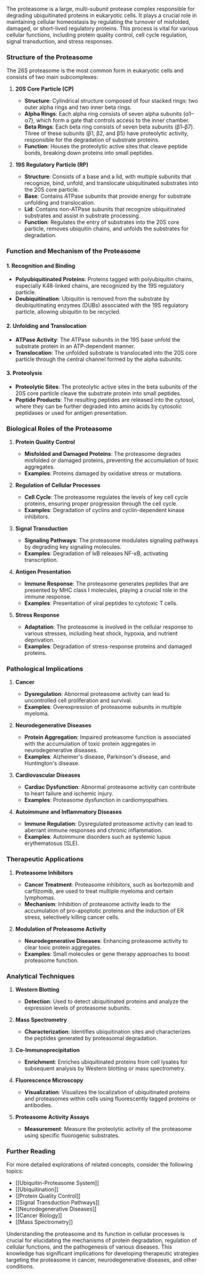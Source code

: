 The proteasome is a large, multi-subunit protease complex responsible for degrading ubiquitinated proteins in eukaryotic cells. It plays a crucial role in maintaining cellular homeostasis by regulating the turnover of misfolded, damaged, or short-lived regulatory proteins. This process is vital for various cellular functions, including protein quality control, cell cycle regulation, signal transduction, and stress responses.

### Structure of the Proteasome

The 26S proteasome is the most common form in eukaryotic cells and consists of two main subcomplexes:

1. **20S Core Particle (CP)**
   - **Structure**: Cylindrical structure composed of four stacked rings: two outer alpha rings and two inner beta rings.
   - **Alpha Rings**: Each alpha ring consists of seven alpha subunits (α1–α7), which form a gate that controls access to the inner chamber.
   - **Beta Rings**: Each beta ring consists of seven beta subunits (β1–β7). Three of these subunits (β1, β2, and β5) have proteolytic activity, responsible for the degradation of substrate proteins.
   - **Function**: Houses the proteolytic active sites that cleave peptide bonds, breaking down proteins into small peptides.

2. **19S Regulatory Particle (RP)**
   - **Structure**: Consists of a base and a lid, with multiple subunits that recognize, bind, unfold, and translocate ubiquitinated substrates into the 20S core particle.
   - **Base**: Contains ATPase subunits that provide energy for substrate unfolding and translocation.
   - **Lid**: Contains non-ATPase subunits that recognize ubiquitinated substrates and assist in substrate processing.
   - **Function**: Regulates the entry of substrates into the 20S core particle, removes ubiquitin chains, and unfolds the substrates for degradation.

### Function and Mechanism of the Proteasome

#### 1. Recognition and Binding

- **Polyubiquitinated Proteins**: Proteins tagged with polyubiquitin chains, especially K48-linked chains, are recognized by the 19S regulatory particle.
- **Deubiquitination**: Ubiquitin is removed from the substrate by deubiquitinating enzymes (DUBs) associated with the 19S regulatory particle, allowing ubiquitin to be recycled.

#### 2. Unfolding and Translocation

- **ATPase Activity**: The ATPase subunits in the 19S base unfold the substrate protein in an ATP-dependent manner.
- **Translocation**: The unfolded substrate is translocated into the 20S core particle through the central channel formed by the alpha subunits.

#### 3. Proteolysis

- **Proteolytic Sites**: The proteolytic active sites in the beta subunits of the 20S core particle cleave the substrate protein into small peptides.
- **Peptide Products**: The resulting peptides are released into the cytosol, where they can be further degraded into amino acids by cytosolic peptidases or used for antigen presentation.

### Biological Roles of the Proteasome

1. **Protein Quality Control**
   - **Misfolded and Damaged Proteins**: The proteasome degrades misfolded or damaged proteins, preventing the accumulation of toxic aggregates.
   - **Examples**: Proteins damaged by oxidative stress or mutations.

2. **Regulation of Cellular Processes**
   - **Cell Cycle**: The proteasome regulates the levels of key cell cycle proteins, ensuring proper progression through the cell cycle.
   - **Examples**: Degradation of cyclins and cyclin-dependent kinase inhibitors.

3. **Signal Transduction**
   - **Signaling Pathways**: The proteasome modulates signaling pathways by degrading key signaling molecules.
   - **Examples**: Degradation of IκB releases NF-κB, activating transcription.

4. **Antigen Presentation**
   - **Immune Response**: The proteasome generates peptides that are presented by MHC class I molecules, playing a crucial role in the immune response.
   - **Examples**: Presentation of viral peptides to cytotoxic T cells.

5. **Stress Response**
   - **Adaptation**: The proteasome is involved in the cellular response to various stresses, including heat shock, hypoxia, and nutrient deprivation.
   - **Examples**: Degradation of stress-response proteins and damaged proteins.

### Pathological Implications

1. **Cancer**
   - **Dysregulation**: Abnormal proteasome activity can lead to uncontrolled cell proliferation and survival.
   - **Examples**: Overexpression of proteasome subunits in multiple myeloma.

2. **Neurodegenerative Diseases**
   - **Protein Aggregation**: Impaired proteasome function is associated with the accumulation of toxic protein aggregates in neurodegenerative diseases.
   - **Examples**: Alzheimer's disease, Parkinson's disease, and Huntington's disease.

3. **Cardiovascular Diseases**
   - **Cardiac Dysfunction**: Abnormal proteasome activity can contribute to heart failure and ischemic injury.
   - **Examples**: Proteasome dysfunction in cardiomyopathies.

4. **Autoimmune and Inflammatory Diseases**
   - **Immune Regulation**: Dysregulated proteasome activity can lead to aberrant immune responses and chronic inflammation.
   - **Examples**: Autoimmune disorders such as systemic lupus erythematosus (SLE).

### Therapeutic Applications

1. **Proteasome Inhibitors**
   - **Cancer Treatment**: Proteasome inhibitors, such as bortezomib and carfilzomib, are used to treat multiple myeloma and certain lymphomas.
   - **Mechanism**: Inhibition of proteasome activity leads to the accumulation of pro-apoptotic proteins and the induction of ER stress, selectively killing cancer cells.

2. **Modulation of Proteasome Activity**
   - **Neurodegenerative Diseases**: Enhancing proteasome activity to clear toxic protein aggregates.
   - **Examples**: Small molecules or gene therapy approaches to boost proteasome function.

### Analytical Techniques

1. **Western Blotting**
   - **Detection**: Used to detect ubiquitinated proteins and analyze the expression levels of proteasome subunits.

2. **Mass Spectrometry**
   - **Characterization**: Identifies ubiquitination sites and characterizes the peptides generated by proteasomal degradation.

3. **Co-Immunoprecipitation**
   - **Enrichment**: Enriches ubiquitinated proteins from cell lysates for subsequent analysis by Western blotting or mass spectrometry.

4. **Fluorescence Microscopy**
   - **Visualization**: Visualizes the localization of ubiquitinated proteins and proteasomes within cells using fluorescently tagged proteins or antibodies.

5. **Proteasome Activity Assays**
   - **Measurement**: Measure the proteolytic activity of the proteasome using specific fluorogenic substrates.

### Further Reading

For more detailed explorations of related concepts, consider the following topics:
- [[Ubiquitin-Proteasome System]]
- [[Ubiquitination]]
- [[Protein Quality Control]]
- [[Signal Transduction Pathways]]
- [[Neurodegenerative Diseases]]
- [[Cancer Biology]]
- [[Mass Spectrometry]]

Understanding the proteasome and its function in cellular processes is crucial for elucidating the mechanisms of protein degradation, regulation of cellular functions, and the pathogenesis of various diseases. This knowledge has significant implications for developing therapeutic strategies targeting the proteasome in cancer, neurodegenerative diseases, and other conditions.